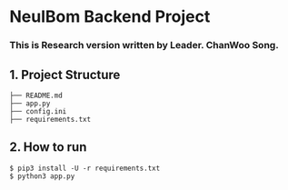 # NeulBom Backend Project
### This is Research version written by Leader. ChanWoo Song.

## 1. Project Structure
```
├── README.md
├── app.py
├── config.ini
├── requirements.txt
```

## 2. How to run
```
$ pip3 install -U -r requirements.txt
$ python3 app.py
```
    